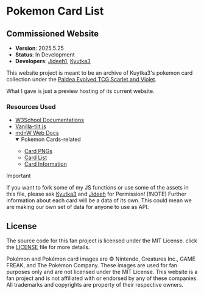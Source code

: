# Pokemon Card List

## Commissioned Website

* **Version**: 2025.5.25
* **Status**: In Development
* **Developers**: [Jideeh1](https://github.com/Jideeh1), [Kyutka3](https://github.com/0ofline)

This website project is meant to be an archive of Kuytka3's pokemon card collection under the [Paldea Evolved TCG Scarlet and Violet](https://tcg.pokemon.com/en-us/expansions/paldea-evolved/).

What I gave is just a preview hosting of its current website.

### Resources Used
* [W3School Documentations](https://www.w3schools.com/)
* [Vanilla-tilt.js](https://micku7zu.github.io/vanilla-tilt.js/)
* [mdnW Web Docs](https://developer.mozilla.org/en-US/)
   <details open>
    <summary>Pokemon Cards-related</summary>
        <ul>
            <li><a href="https://bulbapedia.bulbagarden.net/wiki/Paldea_Evolved_(TCG)">Card PNGs</a></li>
            <li><a href="https://www.tcgcollector.com/sets/11574/paldea-evolved?releaseDateOrder=newToOld&displayAs=images">Card List</a></li>
            <li><a href="https://tcg.pokemon.com/en-us/expansions/paldea-evolved/">Card Information</a></li>
        </ul>
    </details>

> [!IMPORTANT]
> If you want to fork some of my JS functions or use some of the assets in this file, please ask [Kyutka3](https://github.com/0ofline) and [Jideeh](https://x.com/jideeh1) for Permission!
> [!NOTE]
> Further information about each card will be a data of its own. This could mean we are making our own set of data for anyone to use as API.

## License
The source code for this fan project is licensed under the MIT License. click the <a href="License.txt">LICENSE</a> file for more details.

Pokémon and Pokémon card images are © Nintendo, Creatures Inc., GAME FREAK, and The Pokémon Company. These images are used for fan purposes only and are not licensed under the MIT License. This website is a fan project and is not affiliated with or endorsed by any of these companies. All trademarks and copyrights are property of their respective owners.
